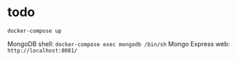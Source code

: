 # todo

`docker-compose up`

MongoDB shell: `docker-compose exec mongodb /bin/sh`
Mongo Express web: `http://localhost:8081/`